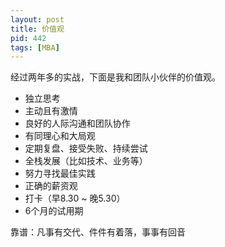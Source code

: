 ```yaml
---
layout: post
title: 价值观
pid: 442
tags: [MBA]
---
```


经过两年多的实战，下面是我和团队小伙伴的价值观。

+ 独立思考
+ 主动且有激情
+ 良好的人际沟通和团队协作
+ 有同理心和大局观
+ 定期复盘、接受失败、持续尝试
+ 全栈发展（比如技术、业务等）
+ 努力寻找最佳实践
+ 正确的薪资观
+ 打卡（早8.30 ~ 晚5.30）
+ 6个月的试用期

靠谱：凡事有交代、件件有着落，事事有回音